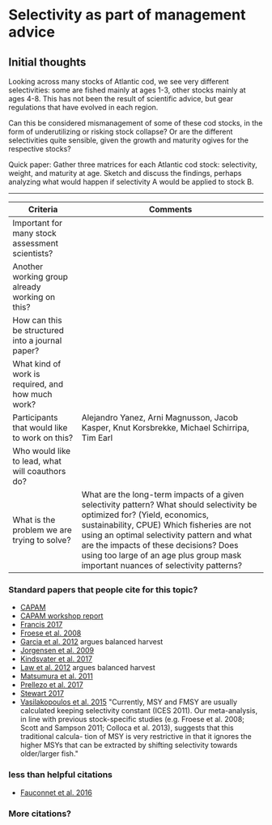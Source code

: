 # Selectivity as part of management advice

## Initial thoughts

Looking across many stocks of Atlantic cod, we see very different selectivities:
some are fished mainly at ages 1-3, other stocks mainly at ages 4-8. This has
not been the result of scientific advice, but gear regulations that have evolved
in each region.

Can this be considered mismanagement of some of these cod stocks, in the form of
underutilizing or risking stock collapse? Or are the different selectivities
quite sensible, given the growth and maturity ogives for the respective stocks?

Quick paper: Gather three matrices for each Atlantic cod stock: selectivity,
weight, and maturity at age. Sketch and discuss the findings, perhaps analyzing
what would happen if selectivity A would be applied to stock B.

***

Criteria | Comments
-------- | --------
Important for many stock assessment scientists?   |
Another working group already working on this?    |
How can this be structured into a journal paper?  |
What kind of work is required, and how much work? |
Participants that would like to work on this?     | Alejandro Yanez, Arni Magnusson, Jacob Kasper, Knut Korsbrekke, Michael Schirripa, Tim Earl
Who would like to lead, what will coauthors do?   |
What is the problem we are trying to solve? | What are the long-term impacts of a given selectivity pattern? What should selectivity be optimized for? (Yield, economics, sustainability, CPUE) Which fisheries are not using an optimal selectivity pattern and what are the impacts of these decisions? Does using too large of an age plus group mask important nuances of selectivity patterns?


### Standard papers that people cite for this topic?
* [CAPAM](http://capamresearch.org/current-projects/selectivity)
* [CAPAM workshop report](https://swfsc.noaa.gov/publications/CR/2013/2013Crone.pdf)
* [Francis 2017](http://www.sciencedirect.com/science/article/pii/S0165783616301953)
* [Froese et al. 2008](https://www.researchgate.net/publication/222434389_Size_matters_How_single-species_management_can_contribute_to_ecosystem-based_fisheries_management)
* [Garcia et al. 2012](http://science.sciencemag.org/content/335/6072/1045) argues balanced harvest
* [Jorgensen et al. 2009](http://archimer.ifremer.fr/doc/00000/6867/)
* [Kindsvater et al. 2017](onlinelibrary.wiley.com/doi/10.1111/faf.12208/abstract)
* [Law et al. 2012](https://academic.oup.com/icesjms/article/69/4/602/634795) argues balanced harvest
* [Matsumura et al. 2011](https://link.springer.com/article/10.1007/s10682-010-9444-8)
* [Prellezo et al. 2017](http://scientiamarina.revistas.csic.es/index.php/scientiamarina/article/view/1722)
* [Stewart 2017](www.sciencedirect.com/science/article/pii/S0165783616302077)
* [Vasilakopoulos et al. 2015](http://onlinelibrary.wiley.com/doi/10.1111/faf.12117/abstract)
"Currently, MSY and FMSY are usually calculated keeping selectivity constant (ICES 2011). Our meta-analysis, in line with previous stock-specific studies (e.g. Froese et al. 2008; Scott and Sampson 2011; Colloca et al. 2013), suggests that this traditional calcula- tion of MSY is very restrictive in that it ignores the higher MSYs that can be extracted by shifting selectivity towards older/larger fish."
### less than helpful citations
* [Fauconnet et al. 2016](http://www.sciencedirect.com/science/article/pii/S0308597X15003231)
### More citations?
